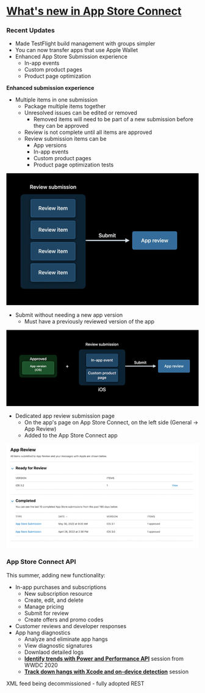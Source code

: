 # [**What's new in App Store Connect**](https://developer.apple.com/videos/play/wwdc2022-10043)

### **Recent Updates**

* Made TestFlight build management with groups simpler
* You can now transfer apps that use Apple Wallet
* Enhanced App Store Submission experience
	* In-app events
	* Custom product pages
	* Product page optimization

**Enhanced submission experience**

* Multiple items in one submission
	* Package multiple items together
	* Unresolved issues can be edited or removed
		* Removed items will need to be part of a new submission before they can be approved
	* Review is not complete until all items are approved
	* Review submission items can be
		* App versions
		* In-app events
		* Custom product pages
		* Product page optimization tests

![](images/appstoreconnect/multiple_items.png)
	
* Submit without needing a new app version
	* Must have a previously reviewed version of the app

![](images/appstoreconnect/review_submission.png)

* Dedicated app review submission page
	* On the app's page on App Store Connect, on the left side (General -> App Review)
	* Added to the App Store Connect app

![](images/appstoreconnect/review_flow.png)

### **App Store Connect API**

This summer, adding new functionality:
* In-app purchases and subscriptions
	* New subscription resource
	* Create, edit, and delete
	* Manage pricing
	* Submit for review
	* Create offers and promo codes
* Customer reviews and developer responses
* App hang diagnostics
	*  Analyze and eliminate app hangs
	*  View diagnostic signatures
	*  Downlaod detailed logs
	*  [**Identify trends with Power and Performance API**](https://developer.apple.com/videos/play/wwdc2020/10057/) session from WWDC 2020
	*  [**Track down hangs with Xcode and on-device detection**](./Track%20down%20hangs%20with%20Xcode%20and%20on-device%20detection.md) session

XML feed being decommissioned - fully adopted REST

